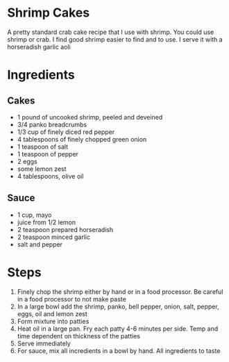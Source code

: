 # Shrimp Cakes

A pretty standard crab cake recipe that I use with shrimp. You could use shrimp or crab. I find good shrimp easier to find and to use. I serve it with a horseradish garlic aoli
 
# Ingredients

## Cakes
* 1 pound of uncooked shrimp, peeled and deveined
* 3/4 panko breadcrumbs
* 1/3 cup of finely diced red pepper
* 4 tablespoons of finely chopped green onion
* 1 teaspoon of salt
* 1 teaspoon of pepper
* 2 eggs
* some lemon zest
* 4 tablespoons, olive oil

## Sauce
* 1 cup, mayo
* juice from 1/2 lemon
* 2 teaspoon prepared horseradish
* 2 teaspoon minced garlic
* salt and pepper

# Steps
1. Finely chop the shrimp either by hand or in a food processor. Be careful in a food processor to not make paste
2. In a large bowl add the shrimp, panko, bell pepper, onion, salt, pepper, eggs, oil and lemon zest
3. Form mixture into patties
4. Heat oil in a large pan. Fry each patty 4-6 minutes per side. Temp and time dependent on thickness of the patties
5. Serve immediately
7. For sauce, mix all incredients in a bowl by hand. All ingredients to taste